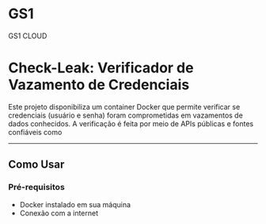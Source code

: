 # GS1
GS1 CLOUD
# Check-Leak: Verificador de Vazamento de Credenciais

Este projeto disponibiliza um container Docker que permite verificar se credenciais (usuário e senha) foram comprometidas em vazamentos de dados conhecidos. A verificação é feita por meio de APIs públicas e fontes confiáveis como

---

## Como Usar

### Pré-requisitos

- Docker instalado em sua máquina
- Conexão com a internet
